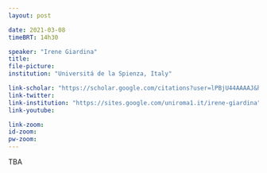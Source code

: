 ```yaml
---
layout: post

date: 2021-03-08
timeBRT: 14h30

speaker: "Irene Giardina"
title: 
file-picture:
institution: "Universitá de la Spienza, Italy"

link-scholar: "https://scholar.google.com/citations?user=lPBjU44AAAAJ&hl=en"
link-twitter: 
link-institution: "https://sites.google.com/uniroma1.it/irene-giardina"
link-youtube:

link-zoom: 
id-zoom: 
pw-zoom: 
---
```


TBA
